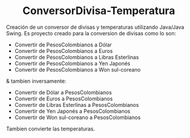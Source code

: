 <h1 align="center"> ConversorDivisa-Temperatura </h1>
Creación de un conversor de divisas y temperaturas utilizando Java/Java Swing.
Es proyecto creado para la conversion de divisas como lo son:

- Convertir de PesosColombianos a Dólar
- Convertir de PesosColombianos a Euros
- Convertir de PesosColombianos a Libras Esterlinas
- Convertir de PesosColombianos a Yen Japonés
- Convertir de PesosColombianos a Won sul-coreano
  
& tambien inversamente:

- Convertir de Dólar a PesosColombianos
- Convertir de Euros a PesosColombianos
- Convertir de Libras Esterlinas a PesosColombianos
- Convertir de Yen Japonés a PesosColombianos
- Convertir de Won sul-coreano a PesosColombianos
  
Tambien convierte las temperaturas.


